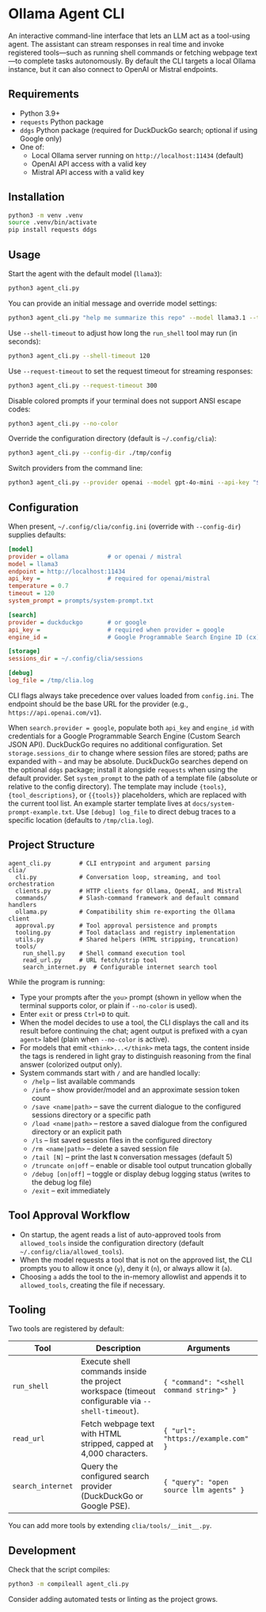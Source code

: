 # Ollama Agent CLI

An interactive command-line interface that lets an LLM act as a tool-using agent. The assistant can stream responses in real time and invoke registered tools—such as running shell commands or fetching webpage text—to complete tasks autonomously. By default the CLI targets a local Ollama instance, but it can also connect to OpenAI or Mistral endpoints.

## Requirements

- Python 3.9+
- `requests` Python package
- `ddgs` Python package (required for DuckDuckGo search; optional if using Google only)
- One of:
  - Local Ollama server running on `http://localhost:11434` (default)
  - OpenAI API access with a valid key
  - Mistral API access with a valid key

## Installation

```bash
python3 -m venv .venv
source .venv/bin/activate
pip install requests ddgs
```

## Usage

Start the agent with the default model (`llama3`):

```bash
python3 agent_cli.py
```

You can provide an initial message and override model settings:

```bash
python3 agent_cli.py "help me summarize this repo" --model llama3.1 --temperature 0.2
```

Use `--shell-timeout` to adjust how long the `run_shell` tool may run (in seconds):

```bash
python3 agent_cli.py --shell-timeout 120
```

Use `--request-timeout` to set the request timeout for streaming responses:

```bash
python3 agent_cli.py --request-timeout 300
```

Disable colored prompts if your terminal does not support ANSI escape codes:

```bash
python3 agent_cli.py --no-color
```

Override the configuration directory (default is `~/.config/clia`):

```bash
python3 agent_cli.py --config-dir ./tmp/config
```

Switch providers from the command line:

```bash
python3 agent_cli.py --provider openai --model gpt-4o-mini --api-key "$OPENAI_API_KEY"
```

## Configuration

When present, `~/.config/clia/config.ini` (override with `--config-dir`) supplies defaults:

```ini
[model]
provider = ollama           # or openai / mistral
model = llama3
endpoint = http://localhost:11434
api_key =                   # required for openai/mistral
temperature = 0.7
timeout = 120
system_prompt = prompts/system-prompt.txt

[search]
provider = duckduckgo       # or google
api_key =                   # required when provider = google
engine_id =                 # Google Programmable Search Engine ID (cx)

[storage]
sessions_dir = ~/.config/clia/sessions

[debug]
log_file = /tmp/clia.log
```

CLI flags always take precedence over values loaded from `config.ini`. The endpoint should be the base URL for the provider (e.g., `https://api.openai.com/v1`).

When `search.provider = google`, populate both `api_key` and `engine_id` with credentials for a Google Programmable Search Engine (Custom Search JSON API). DuckDuckGo requires no additional configuration.
Set `storage.sessions_dir` to change where session files are stored; paths are expanded with `~` and may be absolute.
DuckDuckGo searches depend on the optional `ddgs` package; install it alongside `requests` when using the default provider.
Set `system_prompt` to the path of a template file (absolute or relative to the config directory). The template may include `{tools}`, `{tool_descriptions}`, or `{{tools}}` placeholders, which are replaced with the current tool list.
An example starter template lives at `docs/system-prompt-example.txt`.
Use `[debug] log_file` to direct debug traces to a specific location (defaults to `/tmp/clia.log`).

## Project Structure

```
agent_cli.py        # CLI entrypoint and argument parsing
clia/
  cli.py            # Conversation loop, streaming, and tool orchestration
  clients.py        # HTTP clients for Ollama, OpenAI, and Mistral
  commands/         # Slash-command framework and default command handlers
  ollama.py         # Compatibility shim re-exporting the Ollama client
  approval.py       # Tool approval persistence and prompts
  tooling.py        # Tool dataclass and registry implementation
  utils.py          # Shared helpers (HTML stripping, truncation)
  tools/
    run_shell.py    # Shell command execution tool
    read_url.py     # URL fetch/strip tool
    search_internet.py  # Configurable internet search tool
```

While the program is running:

- Type your prompts after the `you>` prompt (shown in yellow when the terminal supports color, or plain if `--no-color` is used).
- Enter `exit` or press `Ctrl+D` to quit.
- When the model decides to use a tool, the CLI displays the call and its result before continuing the chat; agent output is prefixed with a cyan `agent>` label (plain when `--no-color` is active).
- For models that emit `<think>...</think>` meta tags, the content inside the tags is rendered in light gray to distinguish reasoning from the final answer (colorized output only).
- System commands start with `/` and are handled locally:
  - `/help` – list available commands
  - `/info` – show provider/model and an approximate session token count
  - `/save <name|path>` – save the current dialogue to the configured sessions directory or a specific path
  - `/load <name|path>` – restore a saved dialogue from the configured directory or an explicit path
  - `/ls` – list saved session files in the configured directory
  - `/rm <name|path>` – delete a saved session file
  - `/tail [N]` – print the last `N` conversation messages (default 5)
  - `/truncate on|off` – enable or disable tool output truncation globally
  - `/debug [on|off]` – toggle or display debug logging status (writes to the debug log file)
  - `/exit` – exit immediately

## Tool Approval Workflow

- On startup, the agent reads a list of auto-approved tools from `allowed_tools` inside the configuration directory (default `~/.config/clia/allowed_tools`).
- When the model requests a tool that is not on the approved list, the CLI prompts you to allow it once (`y`), deny it (`n`), or always allow it (`a`).
- Choosing `a` adds the tool to the in-memory allowlist and appends it to `allowed_tools`, creating the file if necessary.

## Tooling

Two tools are registered by default:

| Tool       | Description                                                        | Arguments                               |
|------------|--------------------------------------------------------------------|-----------------------------------------|
| `run_shell` | Execute shell commands inside the project workspace (timeout configurable via `--shell-timeout`). | `{ "command": "<shell command string>" }` |
| `read_url` | Fetch webpage text with HTML stripped, capped at 4,000 characters. | `{ "url": "https://example.com" }`        |
| `search_internet` | Query the configured search provider (DuckDuckGo or Google PSE).    | `{ "query": "open source llm agents" }`    |

You can add more tools by extending `clia/tools/__init__.py`.

## Development

Check that the script compiles:

```bash
python3 -m compileall agent_cli.py
```

Consider adding automated tests or linting as the project grows.
